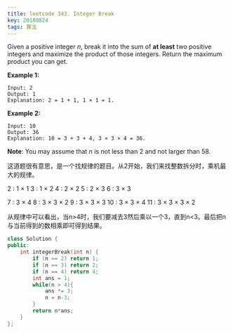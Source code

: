 ```yaml
---
title: leetcode 343. Integer Break
key: 20180824
tags: 算法
---
```


Given a positive integer *n*, break it into the sum of **at least** two positive integers and maximize the product of those integers. Return the maximum product you can get.

**Example 1:**

```
Input: 2
Output: 1
Explanation: 2 = 1 + 1, 1 × 1 = 1.
```

**Example 2:**

```
Input: 10
Output: 36
Explanation: 10 = 3 + 3 + 4, 3 × 3 × 4 = 36.
```

**Note**: You may assume that *n* is not less than 2 and not larger than 58.



这道题很有意思，是一个找规律的题目。从2开始，我们来找整数拆分时，乘机最大的规律。

2 : 1 $\times$ 1  3 : 1 $\times$ 2  4 : 2 $\times$ 2  5 : 2 $\times$ 3  6 : 3 $\times$ 3

7 : 3 $\times$ 4  8 : 3 $\times$ 3 $\times$ 2  9 : 3 $\times$ 3 $\times$ 3  10 :   3 $\times$ 3 $\times$ 4  11 : 3 $\times$ 3 $\times$ 3 $\times$ 2

从规律中可以看出，当n>4时，我们要减去3然后乘以一个3，直到n<3。最后把n与当前得到的数相乘即可得到结果。

```c++
class Solution {
public:
    int integerBreak(int n) {
        if (n == 2) return 1;
        if (n == 3) return 2;
        if (n == 4) return 4;
        int ans = 1;
        while(n > 4){
        	ans *= 3;
        	n = n-3;
        }
        return n*ans;
    }
};
```

